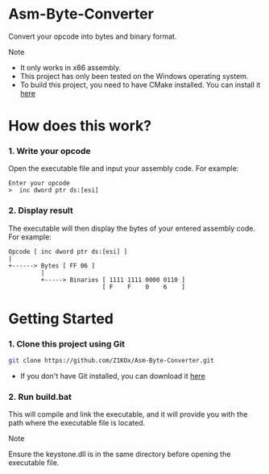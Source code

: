 # Asm-Byte-Converter
Convert your opcode into bytes and binary format.

> [!NOTE] 
> - It only works in x86 assembly.
> - This project has only been tested on the Windows operating system.
> - To build this project, you need to have CMake installed. You can install it <a href="https://cmake.org/download/">here</a>


# How does this work?

### 1. Write your opcode
Open the executable file and input your assembly code. For example:
```
Enter your opcode
>  inc dword ptr ds:[esi]
```

### 2. Display result
The executable will then display the bytes of your entered assembly code. For example:
```
Opcode [ inc dword ptr ds:[esi] ]
|
+------> Bytes [ FF 06 ]
         |
         +-----> Binaries [ 1111 1111 0000 0110 ]
                          [ F    F    0    6    ]
```

# Getting Started
### 1. Clone this project using Git
```bash
git clone https://github.com/Z1KOx/Asm-Byte-Converter.git
```
- If you don't have Git installed, you can download it <a href="https://git-scm.com/downloads">here</a>

### 2. Run build.bat
This will compile and link the executable, and it will provide you with the path where the executable file is located.

> [!NOTE]
> Ensure the keystone.dll is in the same directory before opening the executable file.
